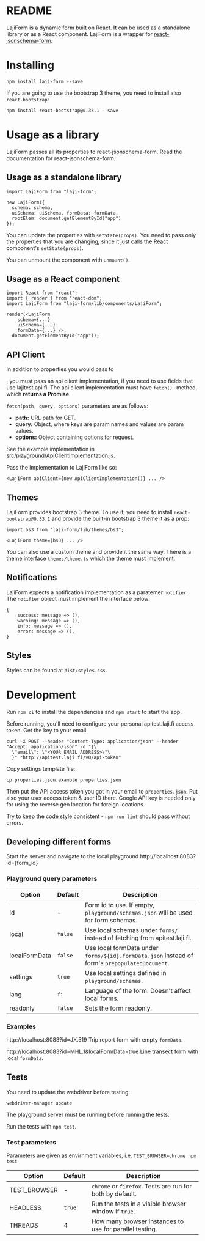 # README #

LajiForm is a dynamic form built on React. It can be used as a standalone library or as a React component. LajiForm is a wrapper for [react-jsonschema-form](https://github.com/mozilla-services/react-jsonschema-form).

# Installing #

```
npm install laji-form --save
```

If you are going to use the bootstrap 3 theme, you need to install also `react-bootstrap`:

```
npm install react-bootstrap@0.33.1 --save
```

# Usage as a library #

LajiForm passes all its properties to react-jsonschema-form. Read the documentation for react-jsonschema-form.

## Usage as a standalone library ##

```
import LajiForm from "laji-form";

new LajiForm({
  schema: schema,
  uiSchema: uiSchema, formData: formData,
  rootElem: document.getElementById("app")
});
```

You can update the properties with ```setState(props)```. You need to pass only the properties that you are changing, since it just calls the React component's ```setState(props)```.

You can unmount the component with ```unmount()```.

## Usage as a React component ##

```
import React from "react";
import { render } from "react-dom";
import LajiForm from "laji-form/lib/components/LajiForm";

render(<LajiForm
    schema={...}
    uiSchema={...}
    formData={...} />,
  document.getElementById("app"));
```

## API Client ##

In addition to properties you would pass to <Form />, you must pass an api client implementation, if you need to use fields that use lajitest.api.fi. The api client implementation must have ```fetch()``` -method, which **returns a Promise**.

```fetch(path, query, options)``` parameters are as follows:

* **path:** URL path for GET.
* **query:** Object, where keys are param names and values are param values.
* **options:** Object containing options for request.

See the example implementation in [src/playground/ApiClientImplementation.js](https://bitbucket.org/luomus/laji-form.js/src/HEAD/playground/ApiClientImplementation.js).

Pass the implementation to LajiForm like so:

```
<LajiForm apiClient={new ApiClientImplementation()} ... />
```

## Themes ##

LajiForm provides bootstrap 3 theme. To use it, you need to install `react-bootstrap@0.33.1` and provide the built-in bootstrap 3 theme it as a prop:

```
import bs3 from "laji-form/lib/themes/bs3";

<LajiForm theme={bs3} ... />
```

You can also use a custom theme and provide it the same way. There is a theme interface `themes/theme.ts` which the theme must implement.

## Notifications ##

LajiForm expects a notification implementation as a paratemer `notifier`. The `notifier` object must implement the interface below:

```
{
	success: message => (),
	warning: message => (),
	info: message => (),
	error: message => (),
}
```

## Styles ##

Styles can be found at  ```dist/styles.css```.

# Development #

Run `npm ci` to install the dependencies and `npm start` to start the app.

Before running, you'll need to configure your personal apitest.laji.fi access token. Get the key to your email:

```
curl -X POST --header "Content-Type: application/json" --header "Accept: application/json" -d "{\
  \"email\": \"<YOUR EMAIL ADDRESS>\"\
  }" "http://apitest.laji.fi/v0/api-token"
```

Copy settings template file:

```
cp properties.json.example properties.json
```

Then put the API access token you got in your email to ```properties.json```. Put also your user access token & user ID there. Google API key is needed only for using the reverse geo location for foreign locations.

Try to keep the code style consistent - ```npm run lint``` should pass without errors.

## Developing different forms ##

Start the server and navigate to the local playground http://localhost:8083?id={form_id}

### Playground query parameters ###

Option        | Default | Description
--------------|---------|-----------------------------------------------------------------------------------------------
id            | -       | Form id to use. If empty, `playground/schemas.json` will be used for form schemas.
local         | `false` | Use local schemas under `forms/` instead of fetching from apitest.laji.fi.
localFormData | `false` | Use local formData under `forms/${id}.formData.json` instead of form's `prepopulatedDocument`.
settings      | `true`  | Use local settings defined in `playground/schemas`.
lang          | `fi`    | Language of the form. Doesn't affect local forms.
readonly      | `false` | Sets the form readonly.

### Examples ###

http://localhost:8083?id=JX.519 Trip report form with empty `formData`.

http://localhost:8083?id=MHL.1&localFormData=true Line transect form with local `formData`.

## Tests ##

You need to update the webdriver before testing: 

```
webdriver-manager update
```

The playground server must be running before running the tests.

Run the tests with `npm test`.

### Test parameters ###

Parameters are given as envirnment variables, i.e. `TEST_BROWSER=chrome npm test`

Option         | Default | Description
---------------|---------|-----------------------------------------------------------------------------------------------
TEST_BROWSER   | -       | `chrome` or `firefox`. Tests are run for both by default.
HEADLESS       | `true`  | Run the tests in a visible browser window if `true`.
THREADS        | 4       | How many browser instances to use for parallel testing.
